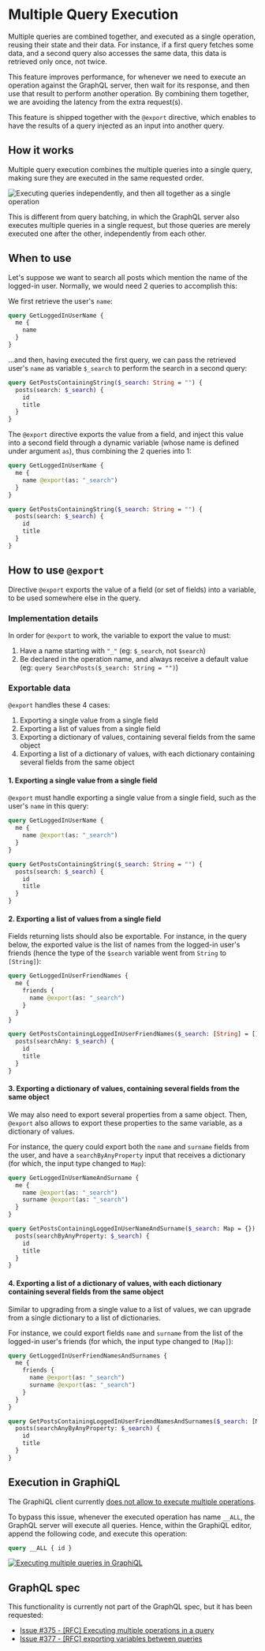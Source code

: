 # Multiple Query Execution

Multiple queries are combined together, and executed as a single operation, reusing their state and their data. For instance, if a first query fetches some data, and a second query also accesses the same data, this data is retrieved only once, not twice.

This feature improves performance, for whenever we need to execute an operation against the GraphQL server, then wait for its response, and then use that result to perform another operation. By combining them together, we are avoiding the latency from the extra request(s).

This feature is shipped together with the `@export` directive, which enables to have the results of a query injected as an input into another query.

## How it works

Multiple query execution combines the multiple queries into a single query, making sure they are executed in the same requested order.

![Executing queries independently, and then all together as a single operation](../../images/executing-multiple-queries.gif "Executing queries independently, and then all together as a single operation")

This is different from query batching, in which the GraphQL server also executes multiple queries in a single request, but those queries are merely executed one after the other, independently from each other.

## When to use

Let's suppose we want to search all posts which mention the name of the logged-in user. Normally, we would need 2 queries to accomplish this: 

We first retrieve the user's `name`:

```graphql
query GetLoggedInUserName {
  me {
    name
  }
}
```

...and then, having executed the first query, we can pass the retrieved user's `name` as variable `$_search` to perform the search in a second query:

```graphql
query GetPostsContainingString($_search: String = "") {
  posts(search: $_search) {
    id
    title
  }
}
```

The `@export` directive exports the value from a field, and inject this value into a second field through a dynamic variable (whose name is defined under argument `as`), thus combining the 2 queries into 1:

```graphql
query GetLoggedInUserName {
  me {
    name @export(as: "_search")
  }
}

query GetPostsContainingString($_search: String = "") {
  posts(search: $_search) {
    id
    title
  }
}
```

## How to use `@export`

Directive `@export` exports the value of a field (or set of fields) into a variable, to be used somewhere else in the query.

### Implementation details

In order for `@export` to work, the variable to export the value to must:

1. Have a name starting with `"_"` (eg: `$_search`, not `$search`)
2. Be declared in the operation name, and always receive a default value (eg: `query SearchPosts($_search: String = "")`)

### Exportable data

`@export` handles these 4 cases:

1. Exporting a single value from a single field
2. Exporting a list of values from a single field
3. Exporting a dictionary of values, containing several fields from the same object
4. Exporting a list of a dictionary of values, with each dictionary containing several fields from the same object

#### 1. Exporting a single value from a single field

`@export` must handle exporting a single value from a single field, such as the user's `name` in this query:

```graphql
query GetLoggedInUserName {
  me {
    name @export(as: "_search")
  }
}

query GetPostsContainingString($_search: String = "") {
  posts(search: $_search) {
    id
    title
  }
}
```

#### 2. Exporting a list of values from a single field

Fields returning lists should also be exportable. For instance, in the query below, the exported value is the list of names from the logged-in user's friends (hence the type of the `$search` variable went from `String` to `[String]`):

```graphql
query GetLoggedInUserFriendNames {
  me {
    friends {
      name @export(as: "_search")
    }
  }
}

query GetPostsContainingLoggedInUserFriendNames($_search: [String] = []) {
  posts(searchAny: $_search) {
    id
    title
  }
}
```

#### 3. Exporting a dictionary of values, containing several fields from the same object

We may also need to export several properties from a same object. Then, `@export` also allows to export these properties to the same variable, as a dictionary of values.

For instance, the query could export both the `name` and `surname` fields from the user, and have a `searchByAnyProperty` input that receives a dictionary (for which, the input type changed to `Map`):

```graphql
query GetLoggedInUserNameAndSurname {
  me {
    name @export(as: "_search")
    surname @export(as: "_search")
  }
}

query GetPostsContainingLoggedInUserNameAndSurname($_search: Map = {}) {
  posts(searchByAnyProperty: $_search) {
    id
    title
  }
}
```

#### 4. Exporting a list of a dictionary of values, with each dictionary containing several fields from the same object

Similar to upgrading from a single value to a list of values, we can upgrade from a single dictionary to a list of dictionaries.

For instance, we could export fields `name` and `surname` from the list of the logged-in user's friends (for which, the input type changed to `[Map]`):

```graphql
query GetLoggedInUserFriendNamesAndSurnames {
  me {
    friends {
      name @export(as: "_search")
      surname @export(as: "_search")
    }
  }
}

query GetPostsContainingLoggedInUserFriendNamesAndSurnames($_search: [Map] = []) {
  posts(searchAnyByAnyProperty: $_search) {
    id
    title
  }
}
```

## Execution in GraphiQL

The GraphiQL client currently <a href="https://github.com/graphql/graphiql/issues/1635" target="_blank">does not allow to execute multiple operations</a>.

To bypass this issue, whenever the executed operation has name `__ALL`, the GraphQL server will execute all queries. Hence, within the GraphiQL editor, append the following code, and execute this operation:

```graphql
query __ALL { id }
```

<a href="../../images/executing-multiple-queries-in-graphiql.png" target="_blank">![Executing multiple queries in GraphiQL](../../images/executing-multiple-queries-in-graphiql.png "Executing multiple queries in GraphiQL")</a>

## GraphQL spec

This functionality is currently not part of the GraphQL spec, but it has been requested:

- <a href="https://github.com/graphql/graphql-spec/issues/375" target="_blank">Issue #375 - [RFC] Executing multiple operations in a query</a>
- <a href="https://github.com/graphql/graphql-spec/issues/377" target="_blank">Issue #377 - [RFC] exporting variables between queries</a>
